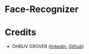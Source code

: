 # Face-Recognizer

# Credits
- DHRUV GROVER ([linkedin](https://www.linkedin.com/in/dhruv-grover-8329481a1/), [Github](https://github.com/dhruvgrover1251))

